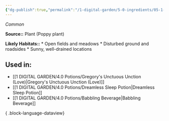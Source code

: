 ```yaml
---
{"dg-publish":true,"permalink":"/1-digital-garden/5-0-ingredients/05-1-plants/poppy-heads-bundle-of/","tags":["ingredient","common"]}
---
```


*Common*

**Source::** Plant (Poppy plant)

**Likely Habitats::** * Open fields and meadows * Disturbed ground and roadsides * Sunny, well-drained locations

## Used in:

- [[1 DIGITAL GARDEN/4.0 Potions/Gregory's Unctuous Unction (Love)\|Gregory's Unctuous Unction (Love)]]
- [[1 DIGITAL GARDEN/4.0 Potions/Dreamless Sleep Potion\|Dreamless Sleep Potion]]
- [[1 DIGITAL GARDEN/4.0 Potions/Babbling Beverage\|Babbling Beverage]]

{ .block-language-dataview}

